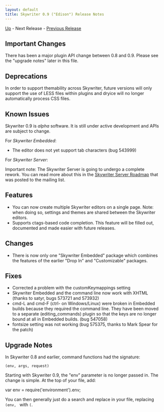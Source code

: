 ```yaml
---
layout: default
title: Skywriter 0.9 ("Edison") Release Notes
---
```


[Up](index.html) - Next Release - [Previous Release](notes08.html)

Important Changes
-----------------

There has been a major plugin API change between 0.8 and 0.9. Please
see the "upgrade notes" later in this file.

Deprecations
------------

In order to support themability across Skywriter, future versions will only
support the use of LESS files within plugins and dryice will no longer
automatically process CSS files.

Known Issues
------------

Skywriter 0.9 is *alpha* software. It is still under active development
and APIs are subject to change.

For *Skywriter Embedded*:

* The editor does not yet support tab characters (bug 543999)

For *Skywriter Server*:

Important note: The Skywriter Server is going to undergo a complete rework.
You can read more about this in the [Skywriter Server Roadmap](http://groups.google.com/group/skywriter/browse_thread/thread/6de8c718d64232a0)
that was posted to the mailing list.

Features
--------
* You can now create multiple Skywriter editors on a single page. Note: when
  doing so, settings and themes are shared between the Skywriter editors.
* Supports ctags-based code completion. This feature will be filled out,
  documented and made easier with future releases.

Changes
-------
* There is now only one "Skywriter Embedded" package which combines the features
  of the earlier "Drop In" and "Customizable" packages.

Fixes
-----
* Corrected a problem with the customKeymappings setting
* Skywriter Embedded and the command line now work with XHTML (thanks to satyr,
  bugs 573721 and 573932)
* cmd-L and cmd-F (ctrl- on Windows/Linux) were broken in Embedded builds
  because they required the command line. They have been moved to a separate
  (editing\_commands) plugin so that the keys are no longer bound at all
  in Embedded builds. (bug 547058)
* fontsize setting was not working (bug 575375, thanks to Mark Spear for the 
  patch)

Upgrade Notes
-------------

In Skywriter 0.8 and earlier, command functions had the signature:

    (env, args, request)

Starting with Skywriter 0.9, the "env" parameter is no longer passed in. The change
is simple. At the top of your file, add:

var env = require('environment').env;

You can then generally just do a search and replace in your file, replacing
`(env, ` with `(`.
